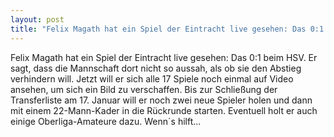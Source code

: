 ```yaml
---
layout: post
title: "Felix Magath hat ein Spiel der Eintracht live gesehen: Das 0:1 beim HSV."
---
```


Felix Magath hat ein Spiel der Eintracht live gesehen: Das 0:1 beim HSV. Er sagt, dass die Mannschaft dort nicht so aussah, als ob sie den Abstieg verhindern will. Jetzt will er sich alle 17 Spiele noch einmal auf Video ansehen, um sich ein Bild zu verschaffen. Bis zur Schließung der Transferliste am 17. Januar will er noch zwei neue Spieler holen und dann mit einem 22-Mann-Kader in die Rückrunde starten. Eventuell holt er auch einige Oberliga-Amateure dazu. Wenn´s hilft...

